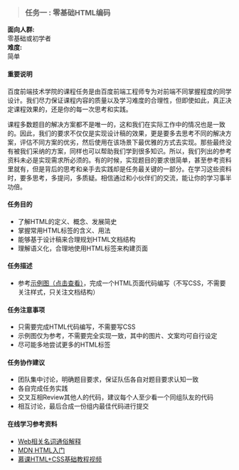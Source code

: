 >### 任务一 : 零基础HTML编码

**面向人群:**  
零基础或初学者  
**难度:**  
简单

#### 重要说明

百度前端技术学院的课程任务是由百度前端工程师专为对前端不同掌握程度的同学设计。我们尽力保证课程内容的质量以及学习难度的合理性，但即使如此，真正决定课程效果的，还是你的每一次思考和实践。

课程多数题目的解决方案都不是唯一的，这和我们在实际工作中的情况也是一致的。因此，我们的要求不仅仅是实现设计稿的效果，更是要多去思考不同的解决方案，评估不同方案的优劣，然后使用在该场景下最优雅的方式去实现。那些最终没有被我们采纳的方案，同样也可以帮助我们学到很多知识。所以，我们列出的参考资料未必是实现需求所必须的。有的时候，实现题目的要求很简单，甚至参考资料里就有，但是背后的思考和亲手去实践却是任务最关键的一部分。在学习这些资料时，要多思考，多提问，多质疑。相信通过和小伙伴们的交流，能让你的学习事半功倍。

#### 任务目的
* 了解HTML的定义、概念、发展简史  
* 掌握常用HTML标签的含义、用法  
* 能够基于设计稿来合理规划HTML文档结构  
* 理解语义化，合理地使用HTML标签来构建页面  

#### 任务描述
* 参考[示例图（点击查看）][4]，完成一个HTML页面代码编写（不写CSS，不需要关注样式，只关注文档结构）

#### 任务注意事项
* 只需要完成HTML代码编写，不需要写CSS
* 示例图仅为参考，不需要完全实现一致，其中的图片、文案均可自行设定
* 尽可能多地尝试更多的HTML标签

#### 任务协作建议
* 团队集中讨论，明确题目要求，保证队伍各自对题目要求认知一致
* 各自完成任务实践
* 交叉互相Review其他人的代码，建议每个人至少看一个同组队友的代码
* 相互讨论，最后合成一份组内最佳代码进行提交

#### 在线学习参考资料
* [Web相关名词通俗解释][1]  
* [MDN HTML入门][2] 
* [慕课HTML+CSS基础教程视频][3]


[1]: https://www.zhihu.com/question/22689579
[2]: https://developer.mozilla.org/zh-CN/docs/Web/Guide/HTML/Introduction 
[3]: http://www.imooc.com/learn/9
[4]: http://7xrp04.com1.z0.glb.clouddn.com/task_1_1_1.jpg